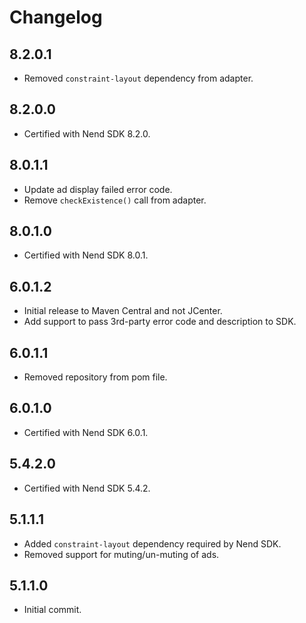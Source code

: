 # Changelog

## 8.2.0.1
* Removed `constraint-layout` dependency from adapter.

## 8.2.0.0
* Certified with Nend SDK 8.2.0.

## 8.0.1.1
* Update ad display failed error code.
* Remove `checkExistence()` call from adapter.

## 8.0.1.0
* Certified with Nend SDK 8.0.1.

## 6.0.1.2
* Initial release to Maven Central and not JCenter.
* Add support to pass 3rd-party error code and description to SDK.

## 6.0.1.1
* Removed repository from pom file.

## 6.0.1.0
* Certified with Nend SDK 6.0.1.

## 5.4.2.0
* Certified with Nend SDK 5.4.2.

## 5.1.1.1
* Added `constraint-layout` dependency required by Nend SDK.
* Removed support for muting/un-muting of ads.

## 5.1.1.0
* Initial commit.
